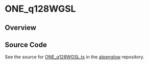 # ONE_q128WGSL

## Overview





## Source Code

See the source for [ONE_q128WGSL.ts](https://github.com/phetsims/alpenglow/blob/main/js/webgpu/wgsl/math/ONE_q128WGSL.ts) in the [alpenglow](https://github.com/phetsims/alpenglow) repository.
